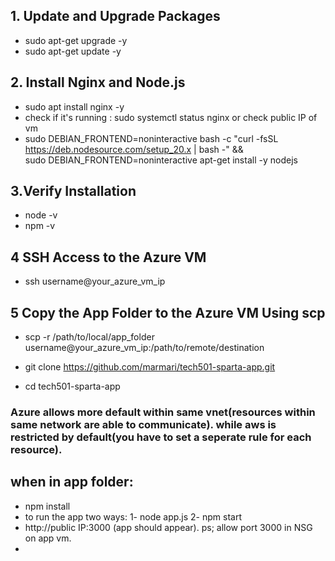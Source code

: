 ## 1. Update and Upgrade Packages
- sudo apt-get upgrade -y
- sudo apt-get update -y 

## 2. Install Nginx and Node.js
- sudo apt install nginx -y
- check if it's running : sudo systemctl status nginx or check public IP of vm 
- sudo DEBIAN_FRONTEND=noninteractive bash -c "curl -fsSL https://deb.nodesource.com/setup_20.x | bash -" && \
sudo DEBIAN_FRONTEND=noninteractive apt-get install -y nodejs

## 3.Verify Installation
- node -v
- npm -v

## 4 SSH Access to the Azure VM
 - ssh username@your_azure_vm_ip

## 5 Copy the App Folder to the Azure VM Using scp
- scp -r /path/to/local/app_folder username@your_azure_vm_ip:/path/to/remote/destination

- git clone https://github.com/marmari/tech501-sparta-app.git
- cd tech501-sparta-app


### Azure allows more default within same vnet(resources within same network are able to communicate). while aws is restricted by default(you have to set a seperate rule for each resource).


## when in app folder: 
- npm install
- to run the app two ways: 
    1- node app.js
    2- npm start 
- http://public IP:3000 (app should appear). ps; allow port 3000 in NSG on app vm.
- 
